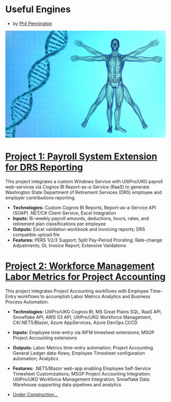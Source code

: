 # Useful Engines
* by [Phil Pennington](http://PhilPennington.me)

![alt text](UsefulMan600x400.png)

# [Project 1: Payroll System Extension for DRS Reporting](https://github.com/0xC0DE4F00D/UltiProPERS)

This project integrates a custom Windows Service with UltiPro/UKG payroll web-services via Cognos BI Report-as-a-Service (RaaS) to generate Washington State Department of Retirement Services (DRS) employee and employer contributions reporting.
* **Technologies:** Custom Cognos BI Reports, Report-as-a-Service API (SOAP) .NET/C# Client-Service, Excel Integration
* **Inputs:** Bi-weekly payroll amounts, deductions, hours, rates, and retirement plan classifications per employee 
* **Outputs:** Excel validation workbook and invoicing reports; DRS compatible upload file
* **Features:** PERS 1/2/3 Support; Split Pay-Period Prorating; Rate-change Adjustments; GL Invoice Report; Extensive Validations  

# [Project 2: Workforce Management Labor Metrics for Project Accounting](https://github.com/0xC0DE4F00D/WFMLaborMetrics)

This project integrates Project Accounting workflows with Employee Time-Entry workflows to accomplish Labor Metrics Analytics and Business Process Automation.
* **Technologies:** UltiPro/UKG Cognos BI, MS Great Plains SQL, RaaS API, Snowflake API, AWS S3 API, UltiPro/UKG Workforce Management, C#/.NET5/Blazor, Azure AppServices, Azure DevOps CI/CD
* **Inputs:** Employee time-entry via WFM timesheet extensions; MSGP Project Accounting extensions 
* **Outputs:** Labor Metrics time-entry automation; Project Accounting General Ledger data-flows; Employee Timesheet configuration automation; Analytics
* **Features:** .NET5/Blazor web-app enabling Employee Self-Service Timesheet Customizations; MSGP Project Accounting Integration; UltiPro/UKG Workforce Management Integration; Snowflake Data Warehouse supporting data-pipelines and analytics

* [Under Construction...](https://UsefulEngines.com)

